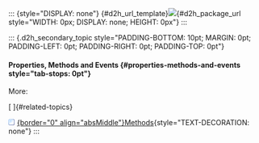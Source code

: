 ::: {style="DISPLAY: none"}
[](ms-xhelp:///?Id=d2h_url_template){#d2h_url_template}![](!package_url!){#d2h_package_url style="WIDTH: 0px; DISPLAY: none; HEIGHT: 0px"}
:::

::: {.d2h_secondary_topic style="PADDING-BOTTOM: 10pt; MARGIN: 0pt; PADDING-LEFT: 0pt; PADDING-RIGHT: 0pt; PADDING-TOP: 0pt"}
#### Properties, Methods and Events {#properties-methods-and-events style="tab-stops: 0pt"}

More:

[ ]{#related-topics}

[![](button.gif){border="0" align="absMiddle"}Methods](ms-xhelp:///?Id=f5d15a1c-ce36-4520-a6e4-ce0773e606d8){style="TEXT-DECORATION: none"}
:::
